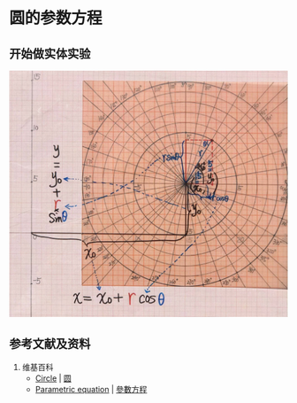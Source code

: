 # 圆的参数方程

## 开始做实体实验

![](/images/函数和极限/在2维坐标纸上感受n个点组成了任意形状的轮廓/圆的参数方程/1a1.jpg)

## 参考文献及资料

1. 维基百科
	- [Circle](https://en.wikipedia.org/wiki/Circle) | [圆](https://zh.wikipedia.org/wiki/%E5%9C%86) 
	- [Parametric equation](https://en.wikipedia.org/wiki/Parametric_equation) | [參數方程](https://zh.wikipedia.org/wiki/參數方程) 


